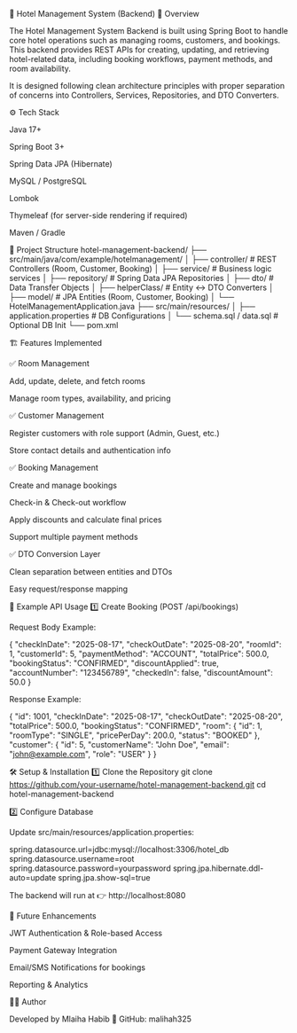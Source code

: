 🏨 Hotel Management System (Backend)
📌 Overview

The Hotel Management System Backend is built using Spring Boot to handle core hotel operations such as managing rooms, customers, and bookings.
This backend provides REST APIs for creating, updating, and retrieving hotel-related data, including booking workflows, payment methods, and room availability.

It is designed following clean architecture principles with proper separation of concerns into Controllers, Services, Repositories, and DTO Converters.

⚙️ Tech Stack

Java 17+

Spring Boot 3+

Spring Data JPA (Hibernate)

MySQL / PostgreSQL

Lombok

Thymeleaf (for server-side rendering if required)

Maven / Gradle

📂 Project Structure
hotel-management-backend/
 ├── src/main/java/com/example/hotelmanagement/
 │   ├── controller/        # REST Controllers (Room, Customer, Booking)
 │   ├── service/           # Business logic services
 │   ├── repository/        # Spring Data JPA Repositories
 │   ├── dto/               # Data Transfer Objects
 │   ├── helperClass/       # Entity <-> DTO Converters
 │   ├── model/             # JPA Entities (Room, Customer, Booking)
 │   └── HotelManagementApplication.java
 ├── src/main/resources/
 │   ├── application.properties  # DB Configurations
 │   └── schema.sql / data.sql   # Optional DB Init
 └── pom.xml

🏗️ Features Implemented

✅ Room Management

Add, update, delete, and fetch rooms

Manage room types, availability, and pricing

✅ Customer Management

Register customers with role support (Admin, Guest, etc.)

Store contact details and authentication info

✅ Booking Management

Create and manage bookings

Check-in & Check-out workflow

Apply discounts and calculate final prices

Support multiple payment methods

✅ DTO Conversion Layer

Clean separation between entities and DTOs

Easy request/response mapping

🔑 Example API Usage
1️⃣ Create Booking (POST /api/bookings)

Request Body Example:

{
  "checkInDate": "2025-08-17",
  "checkOutDate": "2025-08-20",
  "roomId": 1,
  "customerId": 5,
  "paymentMethod": "ACCOUNT",
  "totalPrice": 500.0,
  "bookingStatus": "CONFIRMED",
  "discountApplied": true,
  "accountNumber": "123456789",
  "checkedIn": false,
  "discountAmount": 50.0
}


Response Example:

{
  "id": 1001,
  "checkInDate": "2025-08-17",
  "checkOutDate": "2025-08-20",
  "totalPrice": 500.0,
  "bookingStatus": "CONFIRMED",
  "room": {
    "id": 1,
    "roomType": "SINGLE",
    "pricePerDay": 200.0,
    "status": "BOOKED"
  },
  "customer": {
    "id": 5,
    "customerName": "John Doe",
    "email": "john@example.com",
    "role": "USER"
  }
}

🛠️ Setup & Installation
1️⃣ Clone the Repository
git clone https://github.com/your-username/hotel-management-backend.git
cd hotel-management-backend

2️⃣ Configure Database

Update src/main/resources/application.properties:

spring.datasource.url=jdbc:mysql://localhost:3306/hotel_db
spring.datasource.username=root
spring.datasource.password=yourpassword
spring.jpa.hibernate.ddl-auto=update
spring.jpa.show-sql=true




The backend will run at 👉 http://localhost:8080

🚀 Future Enhancements

JWT Authentication & Role-based Access

Payment Gateway Integration

Email/SMS Notifications for bookings

Reporting & Analytics

👨‍💻 Author

Developed by Mlaiha Habib
🔗 GitHub: malihah325